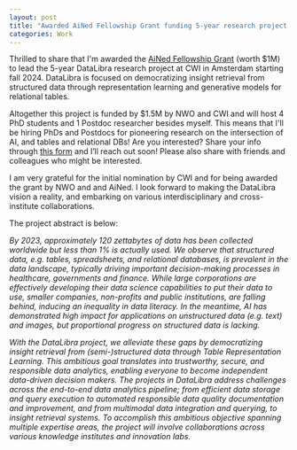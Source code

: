 ```yaml
---
layout: post
title: "Awarded AiNed Fellowship Grant funding 5-year research project at CWI"
categories: Work
---
```


Thrilled to share that I'm awarded the <a href="https://www.nwo.nl/nieuws/vijf-ained-fellowship-beurzen-toegewezen" target="blank">AiNed Fellowship Grant</a> (worth $1M) to lead the 5-year DataLibra research project at CWI in Amsterdam starting fall 2024. DataLibra is focused on democratizing insight retrieval from structured data through representation learning and generative models for relational tables.

Altogether this project is funded by $1.5M by NWO and CWI and will host 4 PhD students and 1 Postdoc researcher besides myself. This means that I'll be hiring PhDs and Postdocs for pioneering research on the intersection of AI, and tables and relational DBs! Are you interested? Share your info through <a href="https://forms.gle/JknqVqzxPyMhBGam7" target="blank">this form</a> and I’ll reach out soon! Please also share with friends and colleagues who might be interested.

I am very grateful for the initial nomination by CWI and for being awarded the grant by NWO and and AiNed. I look forward to making the DataLibra vision a reality, and embarking on various interdisciplinary and cross-institute collaborations.


The project abstract is below:

<i>By 2023, approximately 120 zettabytes of data has been collected worldwide but less than 1% is actually used. We observe that structured data, e.g. tables, spreadsheets, and relational databases, is prevalent in the data landscape, typically driving important decision-making processes in healthcare, governments and finance. While large corporations are effectively developing their data science capabilities to put their data to use, smaller companies, non-profits and public institutions, are falling behind, inducing an inequality in data literacy. In the meantime, AI has demonstrated high impact for applications on unstructured data (e.g. text) and images, but proportional progress on structured data is lacking.</i>

<i>With the DataLibra project, we alleviate these gaps by democratizing insight retrieval from (semi-)structured data through Table Representation Learning. This ambitious goal translates into trustworthy, secure, and responsible data analytics, enabling everyone to become independent data-driven decision makers. The projects in DataLibra address challenges across the end-to-end data analytics pipeline; from efficient data storage and query execution to automated responsible data quality documentation and improvement, and from multimodal data integration and querying, to insight retrieval systems. To accomplish this ambitious objective spanning multiple expertise areas, the project will involve collaborations across various knowledge institutes and innovation labs.</i>


